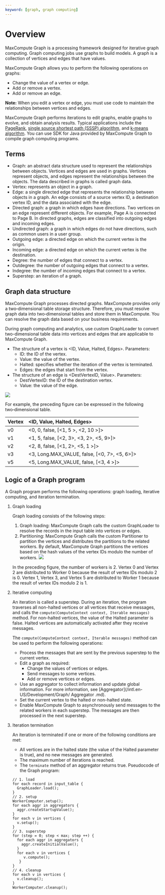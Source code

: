 ```yaml
---
keyword: [graph, graph computing]
---
```


# Overview

MaxCompute Graph is a processing framework designed for iterative graph computing. Graph computing jobs use graphs to build models. A graph is a collection of vertices and edges that have values.

MaxCompute Graph allows you to perform the following operations on graphs:

-   Change the value of a vertex or edge.
-   Add or remove a vertex.
-   Add or remove an edge.

**Note:** When you edit a vertex or edge, you must use code to maintain the relationships between vertices and edges.

MaxCompute Graph performs iterations to edit graphs, enable graphs to evolve, and obtain analysis results. Typical applications include the [PageRank](/intl.en-US/Development/Graph/Examples/PageRank.md), [single source shortest path \(SSSP\) algorithm](/intl.en-US/Development/Graph/Examples/SSSP.md), and [k-means algorithm](/intl.en-US/Development/Graph/Examples/Kmeans.md). You can use SDK for Java provided by MaxCompute Graph to compile graph computing programs.

## Terms

-   Graph: an abstract data structure used to represent the relationships between objects. Vertices and edges are used in graphs. Vertices represent objects, and edges represent the relationships between the objects. The data described in graphs is called graph data.
-   Vertex: represents an object in a graph.
-   Edge: a single directed edge that represents the relationship between objects in a graph. An edge consists of a source vertex ID, a destination vertex ID, and the data associated with the edge.
-   Directed graph: a graph in which edges have directions. Two vertices on an edge represent different objects. For example, Page A is connected to Page B. In directed graphs, edges are classified into outgoing edges and incoming edges.
-   Undirected graph: a graph in which edges do not have directions, such as common users in a user group.
-   Outgoing edge: a directed edge on which the current vertex is the origin.
-   Incoming edge: a directed edge on which the current vertex is the destination.
-   Degree: the number of edges that connect to a vertex.
-   Outdegree: the number of outgoing edges that connect to a vertex.
-   Indegree: the number of incoming edges that connect to a vertex.
-   Superstep: an iteration of a graph.

## Graph data structure

MaxCompute Graph processes directed graphs. MaxCompute provides only a two‑dimensional table storage structure. Therefore, you must resolve graph data into two‑dimensional tables and store them in MaxCompute. You can resolve the graph data based on your business requirements.

During graph computing and analytics, use custom GraphLoader to convert two-dimensional table data into vertices and edges that are applicable to MaxCompute Graph.

-   The structure of a vertex is <ID, Value, Halted, Edges\>. Parameters:
    -   ID: the ID of the vertex.
    -   Value: the value of the vertex.
    -   Halted: specifies whether the iteration of the vertex is terminated.
    -   Edges: the edges that start from the vertex.
-   The structure of an edge is <DestVertexID, Value\>. Parameters:
    -   DestVertexID: the ID of the destination vertex.
    -   Value: the value of the edge.

![](https://static-aliyun-doc.oss-cn-hangzhou.aliyuncs.com/assets/img/en-US/0192659951/p2182.png)

For example, the preceding figure can be expressed in the following two‑dimensional table.

|Vertex|<ID, Value, Halted, Edges\>|
|:-----|:--------------------------|
|v0|<0, 0, false, \[<1, 5 \>, <2, 10 \>\]\>|
|v1|<1, 5, false, \[<2, 3\>, <3, 2\>, <5, 9\>\]\>|
|v2|<2, 8, false, \[<1, 2\>, <5, 1 \>\]\>|
|v3|<3, Long.MAX\_VALUE, false, \[<0, 7\>, <5, 6\>\]\>|
|v5|<5, Long.MAX\_VALUE, false, \[<3, 4 \>\]\>|

## Logic of a Graph program

A Graph program performs the following operations: graph loading, iterative computing, and iteration termination.

1.  Graph loading

    Graph loading consists of the following steps:

    1.  Graph loading: MaxCompute Graph calls the custom GraphLoader to resolve the records in the input table into vertices or edges.
    2.  Partitioning: MaxCompute Graph calls the custom Partitioner to partition the vertices and distributes the partitions to the related workers. By default, MaxCompute Graph partitions the vertices based on the hash values of the vertex IDs modulo the number of workers.
    ![](https://static-aliyun-doc.oss-cn-hangzhou.aliyuncs.com/assets/img/en-US/0192659951/p2208.png)

    In the preceding figure, the number of workers is 2. Vertex 0 and Vertex 2 are distributed to Worker 0 because the result of vertex IDs modulo 2 is 0. Vertex 1, Vertex 3, and Vertex 5 are distributed to Worker 1 because the result of vertex IDs modulo 2 is 1.

2.  Iterative computing

    An iteration is called a superstep. During an iteration, the program traverses all non-halted vertices or all vertices that receive messages, and calls the `compute(ComputeContext context, Iterable messages)` method. For non-halted vertices, the value of the Halted parameter is false. Halted vertices are automatically activated after they receive messages.

    The `compute(ComputeContext context, Iterable messages)` method can be used to perform the following operations:

    -   Process the messages that are sent by the previous superstep to the current vertex.
    -   Edit a graph as required:
        -   Change the values of vertices or edges.
        -   Send messages to some vertices.
        -   Add or remove vertices or edges.
    -   Use an aggregator to collect information and update global information. For more information, see [Aggregator](/intl.en-US/Development/Graph/ Aggregator .md).
    -   Set the current vertex to the halted or non-halted state.
    -   Enable MaxCompute Graph to asynchronously send messages to the related workers in each superstep. The messages are then processed in the next superstep.
3.  Iteration termination

    An iteration is terminated if one or more of the following conditions are met:

    -   All vertices are in the halted state \(the value of the Halted parameter is true\), and no new messages are generated.
    -   The maximum number of iterations is reached.
    -   The `terminate` method of an aggregator returns true.
    Pseudocode of the Graph program:

    ```
    // 1. load
    for each record in input_table {
      GraphLoader.load();
    }
    // 2. setup
    WorkerComputer.setup();
    for each aggr in aggregators {
      aggr.createStartupValue();
    }
    for each v in vertices {
      v.setup();
    }
    // 3. superstep
    for (step = 0; step < max; step ++) {
      for each aggr in aggregators {
        aggr.createInitialValue();
      }
      for each v in vertices {
         v.compute();
       }
    }
    // 4. cleanup
    for each v in vertices {
      v.cleanup();
    }
    WorkerComputer.cleanup();
    ```



